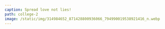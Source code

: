 ```yaml
---
caption: Spread love not lies!
path: college-2
image: /static/img/314984652_871428800936066_794990019538921416_n.webp
---
```

